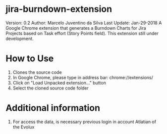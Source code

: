 # jira-burndown-extension
Version: 0.2
Author: Marcelo Juventino da Silva
Last Update: Jan-29-2018
A Google Chrome extension that generates a Burndown Charts for Jira Projects based on Task effort (Story Points field).
This extension still under development.

# How to Use

1. Clones the source code
2. In Google Chrome, please type in address bar: chrome://extensions/
3. Click on "Load Unpacked extension..." button
4. Select the cloned source code folder

# Additional information

1. For access the data, is necessary previous login in account Atlatian of the Evolux
